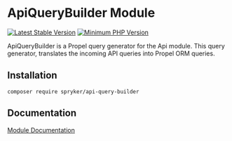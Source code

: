 # ApiQueryBuilder Module
[![Latest Stable Version](https://poser.pugx.org/spryker/api-query-builder/v/stable.svg)](https://packagist.org/packages/spryker/api-query-builder)
[![Minimum PHP Version](https://img.shields.io/badge/php-%3E%3D%207.4-8892BF.svg)](https://php.net/)

ApiQueryBuilder is a Propel query generator for the Api module. This query generator, translates the incoming API queries into Propel ORM queries.

## Installation

```
composer require spryker/api-query-builder
```

## Documentation

[Module Documentation](https://docs.spryker.com)
